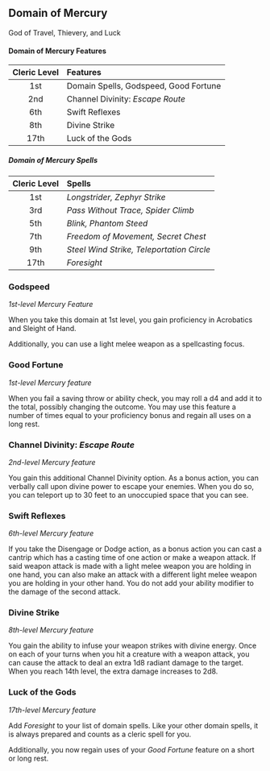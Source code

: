 ## Domain of Mercury

God of Travel, Thievery, and Luck

#### Domain of Mercury Features

| Cleric Level | Features                              |
| :----------: | :------------------------------------ |
|     1st      | Domain Spells, Godspeed, Good Fortune |
|     2nd      | Channel Divinity: _Escape Route_      |
|     6th      | Swift Reflexes                        |
|     8th      | Divine Strike                         |
|     17th     | Luck of the Gods                      |

##### Domain of Mercury Spells

| Cleric Level | Spells                                    |
| :----------: | :---------------------------------------- |
|     1st      | _Longstrider, Zephyr Strike_              |
|     3rd      | _Pass Without Trace, Spider Climb_        |
|     5th      | _Blink, Phantom Steed_                    |
|     7th      | _Freedom of Movement, Secret Chest_       |
|     9th      | _Steel Wind Strike, Teleportation Circle_ |
|     17th     | _Foresight_                               |

### Godspeed

_1st-level Mercury Feature_

When you take this domain at 1st level, you gain proficiency in Acrobatics and Sleight of Hand.

Additionally, you can use a light melee weapon as a spellcasting focus.

### Good Fortune

_1st-level Mercury feature_

When you fail a saving throw or ability check, you may roll a d4 and add it to the total, possibly changing the outcome. You may use this feature a number of times equal to your proficiency bonus and regain all uses on a long rest.

### Channel Divinity: _Escape Route_

_2nd-level Mercury feature_

You gain this additional Channel Divinity option. As a bonus action, you can verbally call upon divine power to escape your enemies. When you do so, you can teleport up to 30 feet to an unoccupied space that you can see.

### Swift Reflexes

_6th-level Mercury feature_

If you take the Disengage or Dodge action, as a bonus action you can cast a cantrip which has a casting time of one action or make a weapon attack. If said weapon attack is made with a light melee weapon you are holding in one hand, you can also make an attack with a different light melee weapon you are holding in your other hand. You do not add your ability modifier to the damage of the second attack.

### Divine Strike

_8th-level Mercury feature_

You gain the ability to infuse your weapon strikes with divine energy. Once on each of your turns when you hit a creature with a weapon attack, you can cause the attack to deal an extra 1d8 radiant damage to the target. When you reach 14th level, the extra damage increases to 2d8.

### Luck of the Gods

_17th-level Mercury feature_

Add _Foresight_ to your list of domain spells. Like your other domain spells, it is always prepared and counts as a cleric spell for you.

Additionally, you now regain uses of your _Good Fortune_ feature on a short or long rest.
